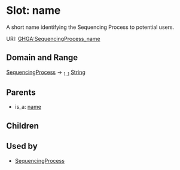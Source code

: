
# Slot: name


A short name identifying the Sequencing Process to potential users.

URI: [GHGA:SequencingProcess_name](https://w3id.org/GHGA/SequencingProcess_name)


## Domain and Range

[SequencingProcess](SequencingProcess.md) &#8594;  <sub>1..1</sub> [String](types/String.md)

## Parents

 *  is_a: [name](name.md)

## Children


## Used by

 * [SequencingProcess](SequencingProcess.md)
